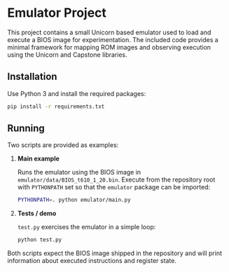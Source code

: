 # Emulator Project

This project contains a small Unicorn based emulator used to load and execute a BIOS image for experimentation. The included code provides a minimal framework for mapping ROM images and observing execution using the Unicorn and Capstone libraries.

## Installation

Use Python 3 and install the required packages:

```bash
pip install -r requirements.txt
```

## Running

Two scripts are provided as examples:

1. **Main example**

   Runs the emulator using the BIOS image in `emulator/data/BIOS_t610_1_20.bin`.
   Execute from the repository root with `PYTHONPATH` set so that the `emulator`
   package can be imported:

   ```bash
   PYTHONPATH=. python emulator/main.py
   ```

2. **Tests / demo**

   `test.py` exercises the emulator in a simple loop:

   ```bash
   python test.py
   ```

Both scripts expect the BIOS image shipped in the repository and will print
information about executed instructions and register state.
